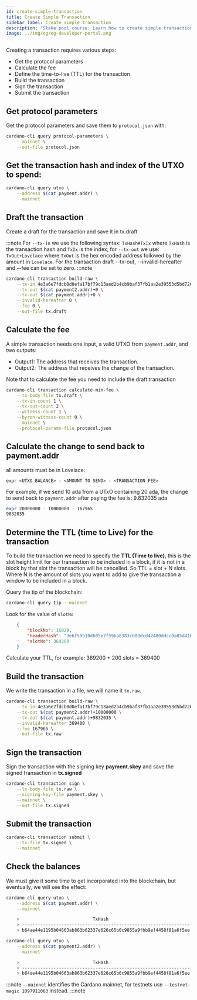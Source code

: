 ```yaml
---
id: create-simple-transaction
title: Create Simple Transaction
sidebar_label: Create simple transaction
description: "Stake pool course: Learn how to create simple transaction."
image: ../img/og/og-developer-portal.png
---
```


Creating a transaction requires various steps:

* Get the protocol parameters
* Calculate the fee
* Define the time-to-live (TTL) for the transaction
* Build the transaction
* Sign the transaction
* Submit the transaction

## Get protocol parameters

Get the protocol parameters and save them to `protocol.json` with:

```sh
cardano-cli query protocol-parameters \
    --mainnet \
    --out-file protocol.json
```

## Get the transaction hash and index of the **UTXO** to spend:

```sh
cardano-cli query utxo \
    --address $(cat payment.addr) \
    --mainnet
```

## Draft the transaction

Create a draft for the transaction and save it in tx.draft

:::note
For `--tx-in` we use the following syntax: `TxHash#TxIx` where `TxHash` is the transaction hash and `TxIx` is the index; for `--tx-out` we use: `TxOut+Lovelace` where `TxOut` is the hex encoded address followed by the amount in `Lovelace`. For the transaction draft --tx-out, --invalid-hereafter and --fee can be set to zero.
:::note

```sh
cardano-cli transaction build-raw \
    --tx-in 4e3a6e7fdcb0d0efa17bf79c13aed2b4cb9baf37fb1aa2e39553d5bd720c5c99#4 \
    --tx-out $(cat payment2.addr)+0 \
    --tx-out $(cat payment.addr)+0 \
    --invalid-hereafter 0 \
    --fee 0 \
    --out-file tx.draft
```

## Calculate the fee

A simple transaction needs one input, a valid UTXO from `payment.addr`, and two outputs:

* Output1: The address that receives the transaction.
* Output2: The address that receives the change of the transaction.

Note that to calculate the fee you need to include the draft transaction

```sh
cardano-cli transaction calculate-min-fee \
    --tx-body-file tx.draft \
    --tx-in-count 1 \
    --tx-out-count 2 \
    --witness-count 1 \
    --byron-witness-count 0 \
    --mainnet \
    --protocol-params-file protocol.json
```

## Calculate the change to send back to payment.addr

all amounts must be in Lovelace:

    expr <UTXO BALANCE> - <AMOUNT TO SEND> - <TRANSACTION FEE>

For example, if we send 10 ada from a UTxO containing 20 ada, the change to send back to `payment.addr` after paying the fee is: 9.832035 ada

```sh
expr 20000000 - 10000000 - 167965
9832035
```

## Determine the TTL (time to Live) for the transaction

To build the transaction we need to specify the **TTL (Time to live)**, this is the slot height limit for our transaction to be included in a block, if it is not in a block by that slot the transaction will be cancelled. So TTL = slot + N slots. Where N is the amount of slots you want to add to give the transaction a window to be included in a block.

Query the tip of the blockchain:

```sh
cardano-cli query tip --mainnet
```

Look for the value of `slotNo`

```json
    {
        "blockNo": 16829,
        "headerHash": "3e6f59b10d605e7f59ba8383cb0ddcd42480ddcc0a85d41bad1e4648eb5465ad",
        "slotNo": 369200
    }
```

Calculate your TTL, for example:  369200 + 200 slots = 369400

## Build the transaction

We write the transaction in a file, we will name it `tx.raw`.

```sh
cardano-cli transaction build-raw \
    --tx-in 4e3a6e7fdcb0d0efa17bf79c13aed2b4cb9baf37fb1aa2e39553d5bd720c5c99#4 \
    --tx-out $(cat payment2.addr)+10000000 \
    --tx-out $(cat payment.addr)+9832035 \
    --invalid-hereafter 369400 \
    --fee 167965 \
    --out-file tx.raw
```

## Sign the transaction

Sign the transaction with the signing key **payment.skey** and save the signed transaction in **tx.signed**

```sh
cardano-cli transaction sign \
    --tx-body-file tx.raw \
    --signing-key-file payment.skey \
    --mainnet \
    --out-file tx.signed
```

## Submit the transaction

```sh
cardano-cli transaction submit \
    --tx-file tx.signed \
    --mainnet
```

## Check the balances

We must give it some time to get incorporated into the blockchain, but eventually, we will see the effect:

```sh
cardano-cli query utxo \
    --address $(cat payment.addr) \
    --mainnet

    >                            TxHash                                 TxIx         Amount
    > ----------------------------------------------------------------------------------------
    > b64ae44e1195b04663ab863b62337e626c65b0c9855a9fbb9ef4458f81a6f5ee     1         9832035 lovelace
```

```sh
cardano-cli query utxo \
    --address $(cat payment2.addr) \
    --mainnet

    >                            TxHash                                 TxIx         Amount
    > ----------------------------------------------------------------------------------------
    > b64ae44e1195b04663ab863b62337e626c65b0c9855a9fbb9ef4458f81a6f5ee     0         10000000 lovelace
```

:::note
`--mainnet` identifies the Cardano mainnet, for testnets use `--testnet-magic 1097911063` instead.
:::note
